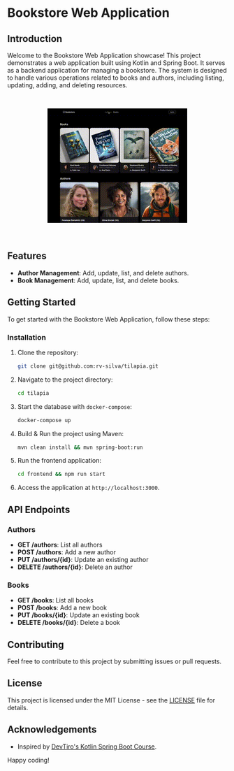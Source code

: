 # Bookstore Web Application

## Introduction

Welcome to the Bookstore Web Application showcase! This project demonstrates a web application built using Kotlin and Spring Boot. It serves as a backend application for managing a bookstore. The system is designed to handle various operations related to books and authors, including listing, updating, adding, and deleting resources.

<br>
<p align="center">
  <img src="demo.gif" alt="Video GIF" style="max-width: 100%; height: auto;" />
</p>
<br>

## Features

- **Author Management**: Add, update, list, and delete authors.
- **Book Management**: Add, update, list, and delete books.

## Getting Started

To get started with the Bookstore Web Application, follow these steps:

### Installation

1. Clone the repository:

    ```bash
    git clone git@github.com:rv-silva/tilapia.git
    ```

2. Navigate to the project directory:

    ```bash
    cd tilapia
    ```

3. Start the database with `docker-compose`:

    ```bash
    docker-compose up
    
    ```

4. Build & Run the project using Maven:

    ```bash
    mvn clean install && mvn spring-boot:run
    ```

5. Run the frontend application:

    ```bash
    cd frontend && npm run start
    ```

6. Access the application at `http://localhost:3000`.

## API Endpoints

### Authors

- **GET /authors**: List all authors
- **POST /authors**: Add a new author
- **PUT /authors/{id}**: Update an existing author
- **DELETE /authors/{id}**: Delete an author

### Books

- **GET /books**: List all books
- **POST /books**: Add a new book
- **PUT /books/{id}**: Update an existing book
- **DELETE /books/{id}**: Delete a book

## Contributing

Feel free to contribute to this project by submitting issues or pull requests.

## License

This project is licensed under the MIT License - see the [LICENSE](LICENSE) file for details.

## Acknowledgements

- Inspired by [DevTiro's Kotlin Spring Boot Course](https://github.com/devtiro/course-kotlin-spring-boot).

Happy coding!
